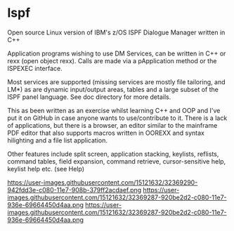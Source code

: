 # lspf
Open source Linux version of IBM's z/OS ISPF Dialogue Manager written in C++

Application programs wishing to use DM Services, can be written in C++ or rexx (open object rexx).  Calls are made via a pApplication method or the ISPEXEC interface.

Most services are supported (missing services are mostly file tailoring, and LM*) as are dynamic input/output areas, tables and a large subset of the ISPF panel language.  See doc directory for more details.

This as been written as an exercise whilst learning C++ and OOP and I've put it on GitHub in case anyone wants to use/contribute to it.  There is a lack of applications, but there is a browser, an editor similar to the mainframe PDF editor that also supports macros written in OOREXX and syntax hilighting and a file list application.

Other features include split screen, application stacking, keylists, reflists, command tables, field expansion, command retrieve, cursor-sensitive help, keylist help etc. (see Help)

https://user-images.githubusercontent.com/15121632/32369290-942fdd3e-c080-11e7-908b-379ff2acdaef.png
https://user-images.githubusercontent.com/15121632/32369287-920be2d2-c080-11e7-936e-69664450d4aa.png
https://user-images.githubusercontent.com/15121632/32369287-920be2d2-c080-11e7-936e-69664450d4aa.png
